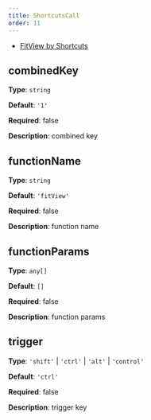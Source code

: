```yaml
---
title: ShortcutsCall
order: 11
---
```


- [FitView by Shortcuts](/en/examples/interaction/shortcutsCall/#shortcuts-fitView)

## combinedKey

**Type**: `string`

**Default**: `'1'`

**Required**: false

**Description**: combined key

## functionName

**Type**: `string`

**Default**: `'fitView'`

**Required**: false

**Description**: function name

## functionParams

**Type**: `any[]`

**Default**: `[]`

**Required**: false

**Description**: function params

## trigger

**Type**: `'shift'` | `'ctrl'` | `'alt'` | `'control'`

**Default**: `'ctrl'`

**Required**: false

**Description**: trigger key
